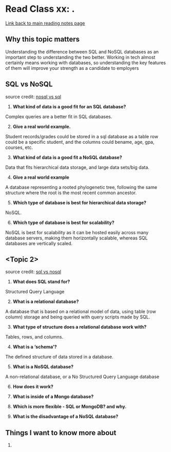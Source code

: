 # Read Class xx: <Topics>.
  [Link back to main reading notes page](https://julian-gallegos.github.io/reading-notes/)


## Why this topic matters

Understanding the difference between SQL and NoSQL databases as an important step to understanding the two better. Working in tech almost certainly means working with databases, so understanding the key features of them will improve your strength as a candidate to employers


## SQL vs NoSQL

source credit: [nosql vs sql](https://www.thegeekstuff.com/2014/01/sql-vs-nosql-db/?utm_source=tuicool)
   
   
   1. **What kind of data is a good fit for an SQL database?**

Complex queries are a better fit in SQL databases.

   
   2. **Give a real world example.**

Student records/grades could be stored in a sql database as a table row could be a specific student, and the columns could bename, age, gpa, courses, etc.
  

   3. **What kind of data is a good fit a NoSQL database?**

Data that fits hierarchical data storage, and large data sets/big data.


   4. **Give a real world example**
     
A database representing a rooted phylogenetic tree, following the same structure where the root is the most recent common ancestor.


   5. **Which type of database is best for hierarchical data storage?**
  
  NoSQL.
  
  
   6. **Which type of database is best for scalability?**

NoSQL is best for scalability as it can be hosted easily across many database servers, making them horizontally scalable, whereas SQL databases are vertically scaled.


## <Topic 2>

source credit: [sql vs nosql](https://www.youtube.com/watch?v=ZS_kXvOeQ5Y)
   1. **What does SQL stand for?**

Structured Query Language


   2. **What is a relational database?**

A database that is based on a relational model of data, using table (row column) storage and being queried with query scripts made by SQL.


   3. **What type of structure does a relational database work with?**
  
Tables, rows, and columns.
  
  
   4. **What is a ‘schema’?**
  
The defined structure of data stored in a database.
  
  
   5. **What is a NoSQL database?**
  
A non-relational database, or a No Structured Query Language database
  
  
   6. **How does it work?**
  

  
  
   7. **What is inside of a Mongo database?**
  
  
  
  
   8. **Which is more flexible - SQL or MongoDB? and why.**
  
  
  
  
   9. **What is the disadvantage of a NoSQL database?**




## Things I want to know more about
   1. 
